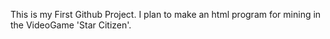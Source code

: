 This is my First Github Project. I plan to make an html program for mining in the VideoGame 'Star Citizen'.
